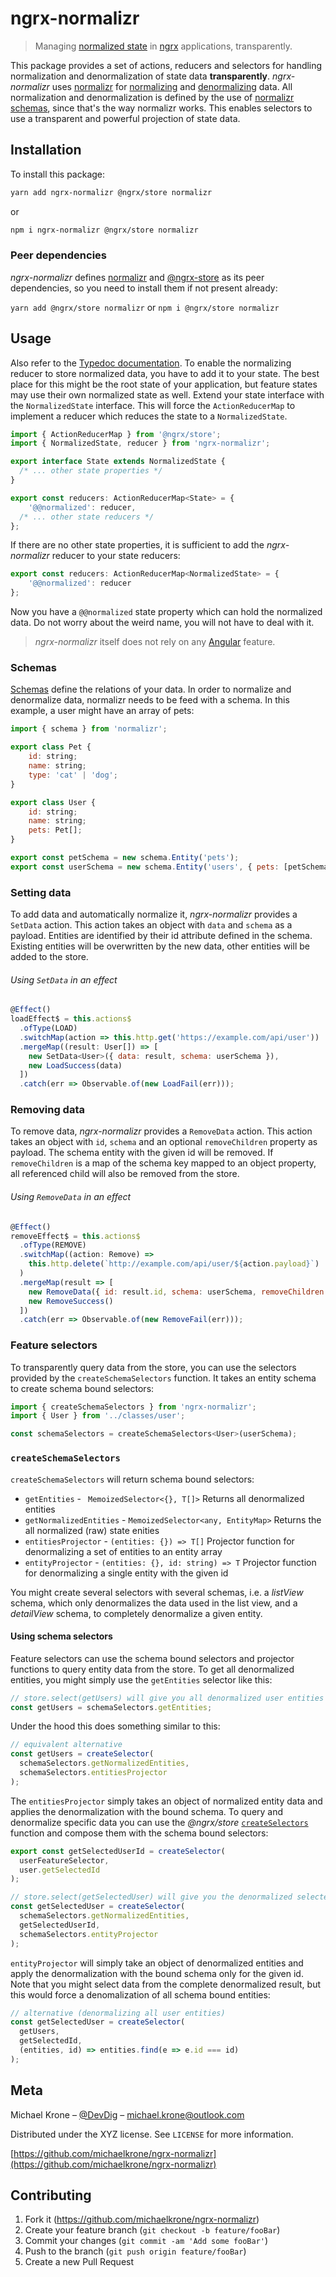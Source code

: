 # ngrx-normalizr
> Managing [normalized state](http://redux.js.org/docs/recipes/reducers/NormalizingStateShape.html) in [ngrx](https://github.com/ngrx/platform) applications, transparently.


This package provides a set of actions, reducers and selectors for handling normalization and denormalization of state data **transparently**.
*ngrx-normalizr* uses [normalizr](https://github.com/paularmstrong/normalizr) for [normalizing](https://github.com/paularmstrong/normalizr/blob/master/docs/api.md#normalizedata-schema) and [denormalizing](https://github.com/paularmstrong/normalizr/blob/master/docs/api.md#denormalizeinput-schema-entities) data. All normalization and denormalization
is defined by the use of [normalizr schemas](https://github.com/paularmstrong/normalizr/blob/master/docs/api.md#schema), since that's the way normalizr works. This enables selectors to use a transparent and powerful projection of state data.

## Installation
To install this package:
```sh
yarn add ngrx-normalizr @ngrx/store normalizr
```
or
```sh
npm i ngrx-normalizr @ngrx/store normalizr
```

### Peer dependencies
*ngrx-normalizr* defines [normalizr](https://github.com/paularmstrong/normalizr) and [@ngrx-store](https://github.com/ngrx/platform/blob/master/docs/store/README.md) as its peer dependencies, so you need to install them if not present already:

`yarn add @ngrx/store normalizr`
or
`npm i @ngrx/store normalizr`


## Usage
Also refer to the [Typedoc documentation](https://michaelkrone.github.io/ngrx-normalizr/).
To enable the normalizing reducer to store normalized data, you have to add it to your state. The best place for this might be the root state of your application, but feature states may use their own normalized state as well. Extend your state interface with the `NormalizedState` interface. This will
force the `ActionReducerMap` to implement a reducer which reduces the state to a `NormalizedState`.

```javascript
import { ActionReducerMap } from '@ngrx/store';
import { NormalizedState, reducer } from 'ngrx-normalizr';

export interface State extends NormalizedState {
  /* ... other state properties */
}

export const reducers: ActionReducerMap<State> = {
	'@@normalized': reducer,
  /* ... other state reducers */
};
```

If there are no other state properties, it is sufficient to add the *ngrx-normalizr* reducer to your state reducers:
```javascript
export const reducers: ActionReducerMap<NormalizedState> = {
	'@@normalized': reducer
};
```

Now you have a `@@normalized` state property which can hold the normalized data. Do not worry about the weird name,
you will not have to deal with it.

> *ngrx-normalizr* itself does not rely on any [Angular](https://angular.io) feature.

### Schemas
[Schemas](https://github.com/paularmstrong/normalizr/blob/master/docs/api.md#schema) define the relations of your data.
In order to normalize and denormalize data, normalizr needs to be feed with a schema. In this example, a user might have
an array of pets:
```javascript
import { schema } from 'normalizr';

export class Pet {
	id: string;
	name: string;
	type: 'cat' | 'dog';
}

export class User {
	id: string;
	name: string;
	pets: Pet[];
}

export const petSchema = new schema.Entity('pets');
export const userSchema = new schema.Entity('users', { pets: [petSchema] });
```

### Setting data
To add data and automatically normalize it, *ngrx-normalizr* provides a `SetData` action. This action takes an object with `data` and `schema` as a
payload. Entities are identified by their id attribute defined in the schema. Existing entities will be overwritten by the new data, other entities
will be added to the store.

###### Using `SetData` in an effect

```javascript
@Effect()
loadEffect$ = this.actions$
  .ofType(LOAD)
  .switchMap(action => this.http.get('https://example.com/api/user'))
  .mergeMap((result: User[]) => [
    new SetData<User>({ data: result, schema: userSchema }),
    new LoadSuccess(data)
  ])
  .catch(err => Observable.of(new LoadFail(err)));
```

### Removing data
To remove data, *ngrx-normalizr* provides a `RemoveData` action. This action takes an object with `id`, `schema` and an optional `removeChildren` property as payload. The schema entity with the given id will be removed. If `removeChildren` is a map of the schema key mapped to an object property, all referenced
child will also be removed from the store.

###### Using `RemoveData` in an effect
```javascript
@Effect()
removeEffect$ = this.actions$
  .ofType(REMOVE)
  .switchMap((action: Remove) =>
    this.http.delete(`http://example.com/api/user/${action.payload}`)
  )
  .mergeMap(result => [
    new RemoveData({ id: result.id, schema: userSchema, removeChildren: { pets: 'pets' } }),
    new RemoveSuccess()
  ])
  .catch(err => Observable.of(new RemoveFail(err)));
```

### Feature selectors
To transparently query data from the store, you can use the selectors provided by the `createSchemaSelectors` function.
It takes an entity schema to create schema bound selectors:

```javascript
import { createSchemaSelectors } from 'ngrx-normalizr';
import { User } from '../classes/user';

const schemaSelectors = createSchemaSelectors<User>(userSchema);
```

### `createSchemaSelectors`
`createSchemaSelectors` will return schema bound selectors:

* `getEntities` - ` MemoizedSelector<{}, T[]>` Returns all denormalized entities
* `getNormalizedEntities` - `MemoizedSelector<any, EntityMap>` Returns the all normalized (raw) state enities
* `entitiesProjector` - `(entities: {}) => T[]` Projector function for denormalizing a set of entities to an entity array
* `entityProjector` - `(entities: {}, id: string) => T` Projector function for denormalizing a single entity with the given id

You might create several selectors with several schemas, i.e. a *listView* schema, which only denormalizes the data used in the list
view, and a *detailView* schema, to completely denormalize a given entity.

#### Using schema selectors
Feature selectors can use the schema bound selectors and projector functions to query entity data from the store. To get all denormalized
entities, you might simply use the `getEntities` selector like this:

```javascript
// store.select(getUsers) will give you all denormalized user entities
const getUsers = schemaSelectors.getEntities;
```
Under the hood this does something similar to this:
```javascript
// equivalent alternative
const getUsers = createSelector(
  schemaSelectors.getNormalizedEntities,
  schemaSelectors.entitiesProjector
);

```
The `entitiesProjector` simply takes an object of normalized entity data and applies the denormalization with the bound schema.
To query and denormalize specific data you can use the *@ngrx/store* [`createSelectors`](https://github.com/ngrx/platform/blob/master/docs/store/selectors.md#createselector) function and compose them with the schema bound
selectors:

```javascript
export const getSelectedUserId = createSelector(
  userFeatureSelector,
  user.getSelectedId
);

// store.select(getSelectedUser) will give you the denormalized selected user
const getSelectedUser = createSelector(
  schemaSelectors.getNormalizedEntities,
  getSelectedUserId,
  schemaSelectors.entityProjector
);
```
`entityProjector` will simply take an object of denormalized entities and apply the denormalization with the bound schema only for the given id. Note that you might select data from the complete denormalized result, but this would force a denomalization of all schema bound entities:

```javascript
// alternative (denormalizing all user entities)
const getSelectedUser = createSelector(
  getUsers,
  getSelectedId,
  (entities, id) => entities.find(e => e.id === id)
);
```

## Meta

Michael Krone – [@DevDig](https://twitter.com/DevDig) – michael.krone@outlook.com

Distributed under the XYZ license. See ``LICENSE`` for more information.

[https://github.com/michaelkrone/ngrx-normalizr](https://github.com/michaelkrone/ngrx-normalizr)

## Contributing

1. Fork it (<https://github.com/michaelkrone/ngrx-normalizr>)
2. Create your feature branch (`git checkout -b feature/fooBar`)
3. Commit your changes (`git commit -am 'Add some fooBar'`)
4. Push to the branch (`git push origin feature/fooBar`)
5. Create a new Pull Request
